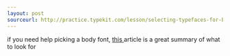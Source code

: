 ```yaml
---
layout: post
sourceurl: http://practice.typekit.com/lesson/selecting-typefaces-for-body-text/
---
```


if you need help picking a body font, 
<a href="http://practice.typekit.com/lesson/selecting-typefaces-for-body-text/" target="_blank">
  this
</a>
article is a great summary of what to look for
